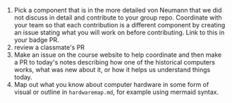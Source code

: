 1. Pick a component that is in the more detailed von Neumann that we did not discuss in detail and contribute to your group repo. Coordinate with your team so that each contribution is a different component by creating an issue stating what you will work on before contributing. Link to this in your badge PR. 
2. review a classmate's PR
3. Make an issue on the course website to help coordinate and then make a PR to today's notes describing how one of the historical computers works, what was new about it, or how it helps us understand things today. 
4. Map out what you know about computer hardware in some form of visual or outline in `hardwaremap.md`, for example using mermaid syntax. 
